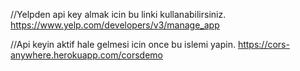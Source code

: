 //Yelpden api key almak icin bu linki kullanabilirsiniz.
https://www.yelp.com/developers/v3/manage_app

//Api keyin aktif hale gelmesi icin once bu islemi yapin.
https://cors-anywhere.herokuapp.com/corsdemo